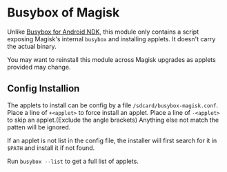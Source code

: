 # Busybox of Magisk

Unlike [Busybox for Android NDK](https://github.com/Magisk-Modules-Repo/busybox-ndk), this module only contains a script exposing Magisk's internal `busybox` and installing applets. It doesn't carry the actual binary.

You may want to reinstall this module across Magisk upgrades as applets provided may change.

## Config Installion

The applets to install can be config by  a file `/sdcard/busybox-magisk.conf`. Place a line of `+<applet>` to force install an applet. Place a line of `-<applet>` to skip an applet.(Exclude the angle brackets) Anything else not match the patten will be ignored.

If an applet is not list in the config file, the installer will first search for it in `$PATH` and install it if not found.

Run `busybox --list` to get a full list of applets.
